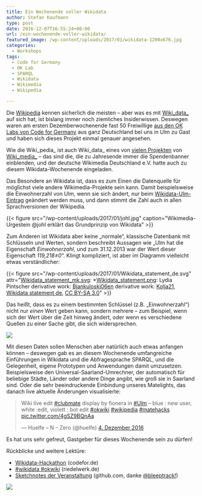 ```yaml
---
title: Ein Wochenende voller Wikidata
author: Stefan Kaufmann
type: post
date: 2016-12-07T16:55:24+00:00
url: /ein-wochenende-voller-wikidata/
featured_image: /wp-content/uploads/2017/01/wikidata-1200x676.jpg
categories:
  - Workshops
tags:
  - Code for Germany
  - OK Lab
  - SPARQL
  - Wikidata
  - Wikimedia
  - Wikipedia

---
```

Die [Wikipedia][1] kennen sicherlich die meisten – aber was es mit [Wiki_data_][2] auf sich hat, ist bislang immer noch ziemliches Insiderwissen. Deswegen waren am ersten Dezemberwochenende fast 50 Freiwillige [aus den OK Labs von Code for Germany][3] aus ganz Deutschland bei uns in Ulm zu Gast und haben sich dieses Projekt einmal genauer angesehen.

Wie die Wiki_pedia_ ist auch Wiki_data_ eines von [vielen Projekten][4] von [Wiki_media_][5] – das sind die, die zu Jahresende immer die Spendenbanner einblenden, und der deutsche Wikimedia Deutschland e.V. hatte auch zu diesem Wikidata-Wochenende eingeladen.

Das Besondere an Wikidata ist, dass es zum Einen die Datenquelle für möglichst viele andere Wikimedia-Projekte sein kann. Damit beispielsweise die Einwohnerzahl von Ulm, wenn sie sich ändert, nur beim [Wikidata-Ulm-Eintrag][6] geändert werden muss, und dann stimmt die Zahl auch in allen Sprachversionen der Wikipedia.

<!--more-->

{{< figure src="/wp-content/uploads/2017/01/johl.jpg" caption="Wikimedia-Urgestein @johl erklärt das Grundprinzip von Wikidata" >}}

Zum Anderen ist Wikidata aber keine „normale“, klassische Datenbank mit Schlüsseln und Werten, sondern beschreibt Aussagen wie „Ulm hat die Eigenschaft _Einwohnerzahl_, und zum 31.12.2013 war der Wert dieser Eigenschaft _119,218±0_“. Klingt kompliziert, ist aber im Diagramm vielleicht etwas verständlicher:

{{< figure src="/wp-content/uploads/2017/01/Wikidata_statement_de.svg" attr="[Wikidata\_statement\_mk.svg](/wiki/File:Wikidata_statement_mk.svg): *[Wikidata_statement.png](/wiki/File:Wikidata_statement.png): Lydia Pintscher derivative work: [Bjankuloski06en](https://commons.wikimedia.org/wiki/User:Bjankuloski06en) derivative work: [Kolja21](https://commons.wikimedia.org/wiki/User:Kolja21), [Wikidata statement de](https://commons.wikimedia.org/wiki/File:Wikidata_statement_de.svg), [CC BY-SA 3.0](https://creativecommons.org/licenses/by-sa/3.0/legalcode)" >}}

Das heißt, dass es zu einem bestimmten Schlüssel (z.B. „Einwohnerzahl“) nicht nur _einen_ Wert geben kann, sondern mehrere – zum Beispiel, wenn sich der Wert über die Zeit hinweg ändert, oder wenn es verschiedene Quellen zu einer Sache gibt, die sich widersprechen.

![](/wp-content/uploads/2017/01/wikidata_ws.jpg)

Mit diesen Daten sollen Menschen aber natürlich auch etwas anfangen können – deswegen gab es an diesem Wochenende umfangreiche Einführungen in Wikidata und die Abfragesprache SPARQL, und die Gelegenheit, eigene Prototypen und Anwendungen damit umzusetzen. Beispielsweise den Universal-Saarland-Umrechner, der automatisch für beliebige Städte, Länder oder andere Dinge angibt, wie groß sie in Saarland sind. Oder die sehr beeindruckende Einbindung unseres Matelights, das danach live aktuelle Änderungen visualisierte:

<blockquote class="twitter-tweet" data-lang="de">
  <p dir="ltr" lang="en">
    Wiki live edit <a href="https://twitter.com/hashtag/clubmate?src=hash">#clubmate</a> display by fionera in <a href="https://twitter.com/hashtag/Ulm?src=hash">#Ulm</a> &#8211; blue : new user, white :edit, violett : bot edit <a href="https://twitter.com/hashtag/okwiki?src=hash">#okwiki</a> <a href="https://twitter.com/hashtag/wikipedia?src=hash">#wikipedia</a> <a href="https://twitter.com/hashtag/matehacks?src=hash">#matehacks</a> <a href="https://t.co/4gSZ9BQnAa">pic.twitter.com/4gSZ9BQnAa</a>
  </p>
  
  <p>
    — Huelfe &#8211; N &#8211; Zero (@huelfe) <a href="https://twitter.com/huelfe/status/805332664102293504">4. Dezember 2016</a>
  </p>
</blockquote>



Es hat uns sehr gefreut, Gastgeber für dieses Wochenende sein zu dürfen!

Rückblicke und weitere Lektüre:

  * [Wikidata-Hackathon][16] (codefor.de)
  * [#wikidata #okwiki][17] (riedelwerk.de)
  * [Sketchnotes der Veranstaltung][18] (github.com, danke [@bleeptrack!][19])

![](/wp-content/uploads/2017/01/opening.png)

 [1]: http://de.wikipedia.org/
 [2]: https://www.wikidata.org/wiki/Wikidata:Main_Page
 [3]: http://codefor.de/
 [4]: https://de.wikipedia.org/wiki/Kategorie:Wikiprojekt
 [5]: https://de.wikipedia.org/wiki/Wikimedia
 [6]: https://www.wikidata.org/wiki/Q3012
 [15]: https://verschwoerhaus.de/wp-content/uploads/2017/01/wikidata_ws.jpg
 [16]: http://codefor.de/blog/wikidata
 [17]: https://riedelwerk.wordpress.com/2016/12/05/804-wikidata-okwiki/
 [18]: https://github.com/bleeptrack/wikidata-sketchnotes-2016
 [19]: http://www.bleeptrack.de/
 [20]: https://verschwoerhaus.de/wp-content/uploads/2017/01/opening.png
